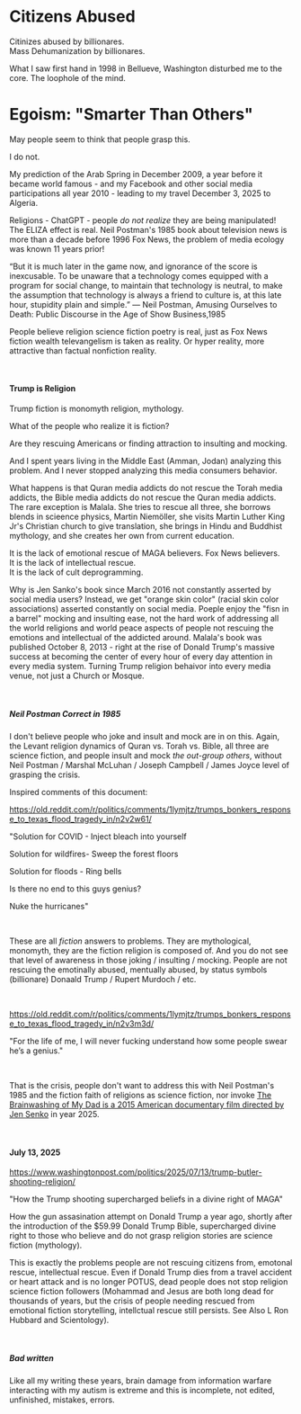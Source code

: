# Citizens Abused

Citinizes abused by billionares.   
Mass Dehumanization by billionares.

What I saw first hand in 1998 in Bellueve, Washington disturbed me to the core. The loophole of the mind.

# Egoism: "Smarter Than Others"

May people seem to think that people grasp this.

I do not.

My prediction of the Arab Spring in December 2009, a year before it became world famous - and my Facebook and other social media participations all year 2010 - leading to my travel December 3, 2025 to Algeria.

Religions - ChatGPT - people *do not realize* they are being manipulated! The ELIZA effect is real. Neil Postman's 1985 book about television news is more than a decade before 1996 Fox News, the problem of media ecology was known 11 years prior!

“But it is much later in the game now, and ignorance of the score is inexcusable. To be unaware that a technology comes equipped with a program for social change, to maintain that technology is neutral, to make the assumption that technology is always a friend to culture is, at this late hour, stupidity plain and simple.”
― Neil Postman, Amusing Ourselves to Death: Public Discourse in the Age of Show Business,1985

People believe religion science fiction poetry is real, just as Fox News fiction wealth televangelism is taken as reality. Or hyper reality, more attractive than factual nonfiction reality.

&nbsp;

#### Trump is Religion

Trump fiction is monomyth religion, mythology.

What of the people who realize it is fiction?

Are they rescuing Americans or finding attraction to insulting and mocking.

And I spent years living in the Middle East (Amman, Jodan) analyzing this problem. And I never stopped analyzing this media consumers behavior.

What happens is that Quran media addicts do not rescue the Torah media addicts, the Bible media addicts do not rescue the Quran media addicts. The rare exception is Malala. She tries to rescue all three, she borrows blends in scieence physics, Martin Niemöller, she visits Martin Luther King Jr's Christian church to give translation, she brings in Hindu and Buddhist mythology, and she creates her own from current education.

It is the lack of emotional rescue of MAGA believers. Fox News believers.  
It is the lack of intellectual rescue.  
It is the lack of cult deprogramming. 

Why is Jen Sanko's book since March 2016 not constantly asserted by social media users? Instead, we get "orange skin color" (racial skin color associations) asserted constantly on social media. Poeple enjoy the "fisn in a barrel" mocking and insulting ease, not the hard work of addressing all the world religions and world peace aspects of people not rescuing the emotions and intellectual of the addicted around. Malala's book was published October 8, 2013 - right at the rise of Donald Trump's massive success at becoming the center of every hour of every day attention in every media system. Turning Trump religion behaivor into every media venue, not just a Church or Mosque.

&nbsp;

##### Neil Postman Correct in 1985

I don't believe people who joke and insult and mock are in on this. Again, the Levant religion dynamics of Quran vs. Torah vs. Bible, all three are science fiction, and people insult and mock *the out-group others*, without Neil Postman / Marshal McLuhan / Joseph Campbell / James Joyce level of grasping the crisis.

Inspired comments of this document:

https://old.reddit.com/r/politics/comments/1lymjtz/trumps_bonkers_response_to_texas_flood_tragedy_in/n2v2w61/

"Solution for COVID - Inject bleach into yourself

Solution for wildfires- Sweep the forest floors

Solution for floods - Ring bells

Is there no end to this guys genius?

Nuke the hurricanes"

&nbsp;

These are all *fiction* answers to problems. They are mythological, monomyth, they are the fiction religion is composed of. And you do not see that level of awareness in those joking / insulting / mocking. People are not rescuing the emotinally abused, mentually abused, by status symbols (billionare) Donaald Trump / Rupert Murdoch / etc.

&nbsp;

https://old.reddit.com/r/politics/comments/1lymjtz/trumps_bonkers_response_to_texas_flood_tragedy_in/n2v3m3d/

"For the life of me, I will never fucking understand how some people swear he’s a genius."

&nbsp;

That is the crisis, people don't want to address this with Neil Postman's 1985 and the fiction faith of religions as science fiction, nor invoke [The Brainwashing of My Dad is a 2015 American documentary film directed by Jen Senko](https://en.wikipedia.org/wiki/The_Brainwashing_of_My_Dad) in year 2025.

&nbsp;

#### July 13, 2025

https://www.washingtonpost.com/politics/2025/07/13/trump-butler-shooting-religion/

"How the Trump shooting supercharged beliefs in a divine right of MAGA"

How the gun assasination attempt on Donald Trump a year ago, shortly after the introduction of the $59.99 Donald Trump Bible, supercharged divine right to those who believe and do not grasp religion stories are science fiction (mythology).

This is exactly the problems people are not rescuing citizens from, emotonal rescue, intellectual rescue. Even if Donald Trump dies from a travel accident or heart attack and is no longer POTUS, dead people does not stop religion science fiction followers (Mohammad and Jesus are both long dead for thousands of years, but the crisis of people needing rescued from emotional fiction storytelling, intellctual rescue still persists. See Also L Ron Hubbard and Scientology).

&nbsp;

##### Bad written

Like all my writing these years, brain damage from information warfare interacting with my autism is extreme and this is incomplete, not edited, unfinished, mistakes, errors.

